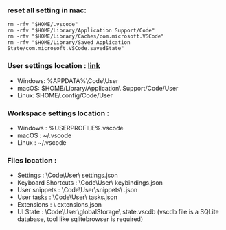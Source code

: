 

### reset all setting in mac:
```
rm -rfv "$HOME/.vscode"
rm -rfv "$HOME/Library/Application Support/Code"
rm -rfv "$HOME/Library/Caches/com.microsoft.VSCode"
rm -rfv "$HOME/Library/Saved Application State/com.microsoft.VSCode.savedState"
```

### User settings location : [link](https://stackoverflow.com/questions/71838032/how-to-remove-the-visual-studio-code-cloud-settings-from-github)
- Windows: %APPDATA%\Code\User
- macOS: $HOME/Library/Application\ Support/Code/User
- Linux: $HOME/.config/Code/User


### Workspace settings location :
- Windows : %USERPROFILE%\.vscode
- macOS : ~/.vscode
- Linux : ~/.vscode


### Files location :
- Settings : <user-settings>\Code\User\ settings.json
- Keyboard Shortcuts : <user-settings>\Code\User\ keybindings.json
- User snippets : <user-settings>\Code\User\snippets\ <language-name>.json
- User tasks : <user-settings>\Code\User\ tasks.json
- Extensions : <workspace-settings>\ extensions.json
- UI State : <user-settings>\Code\User\globalStorage\ state.vscdb
(vscdb file is a SQLite database, tool like sqlitebrowser is required)


